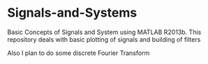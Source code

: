 # Signals-and-Systems
Basic Concepts of Signals and System using MATLAB R2013b.
This repository deals with basic plotting of signals and building of filters

Also I plan to do some discrete Fourier Transform

